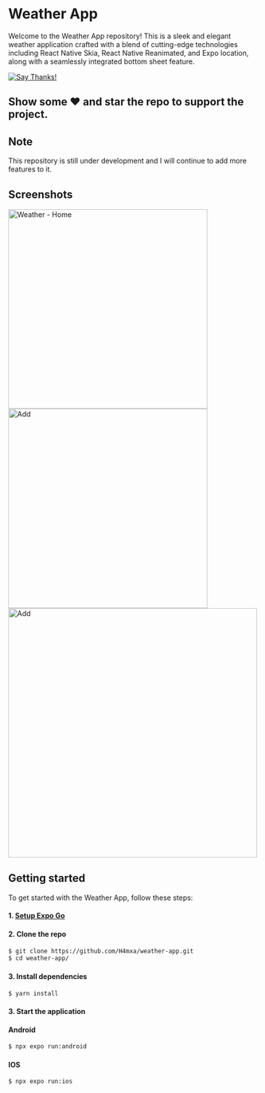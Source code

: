 # Weather App

Welcome to the Weather App repository! This is a sleek and elegant weather application crafted with a blend of cutting-edge technologies including React Native Skia, React Native Reanimated, and Expo location, along with a seamlessly integrated bottom sheet feature.

[![Say Thanks!](https://img.shields.io/badge/Say%20Thanks-!-1EAEDB.svg)](https://www.linkedin.com/in/h4mxa/)

## Show some :heart: and star the repo to support the project.

## Note
This repository is still under development and I will continue to add more features to it.

## Screenshots
<p>
  <img width = "400" alt="Weather - Home" src="https://github.com/H4mxa/weather-app/assets/49597251/df65bdde-32d6-4b7d-a9ed-28873653d0c3">
  <img width = "400" alt="Add" src="https://github.com/H4mxa/weather-app/assets/49597251/bf96dc63-9abb-4087-8111-eb01773875d7">
  <img width = "500" alt="Add" src="https://github.com/H4mxa/weather-app/assets/49597251/5bdabedd-1ddf-4c58-8b26-f4394d805746">
</p>

## Getting started

To get started with the Weather App, follow these steps:

#### 1. [Setup Expo Go](https://reactnative.dev/docs/environment-setup)

#### 2. Clone the repo

```sh
$ git clone https://github.com/H4mxa/weather-app.git
$ cd weather-app/
```

#### 3. Install dependencies

```sh
$ yarn install
```

#### 3. Start the application

#### Android
```sh
$ npx expo run:android
```

#### IOS
```sh
$ npx expo run:ios
```

